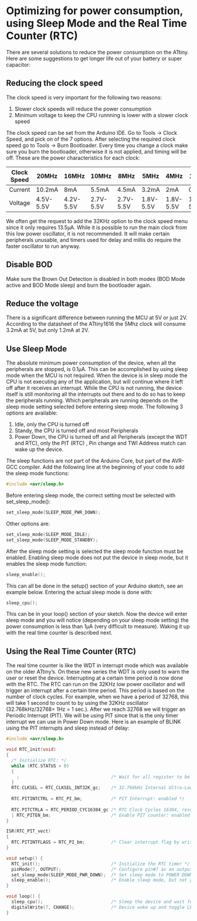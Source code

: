 # Optimizing for power consumption, using Sleep Mode and the Real Time Counter (RTC)
There are several solutions to reduce the power consumption on the ATtiny. Here are some suggestions to get longer life out of your battery or super capacitor:
## Reducing the clock speed
The clock speed is very important for the following two reasons:

1.  Slower clock speeds will reduce the power consumption
1.  Minimum voltage to keep the CPU runnning is lower with a slower clock speed

The clock speed can be set from the Arduino IDE. Go to Tools -> Clock Speed, and pick on of the 7 options.  After selecting the required clock speed go to Tools -> Burn Bootloader. Every time you change a clock make sure you burn the bootloader, otherwise it is not applied, and timing will be off.  These are the power characteristics for each clock:

Clock Speed |	20MHz	| 16MHz |	10MHz |	8MHz |5MHz | 4MHz |	1MHz
------------|-------|-------|-------|-------|-------|-------|-------
Current | 10.2mA	| 8mA	| 5.5mA	| 4.5mA	| 3.2mA	| 2mA	| 0.6mA
Voltage	| 4.5V-5.5V | 4.2V-5.5V | 2.7V-5.5V | 2.7V-5.5V | 1.8V-5.5V | 1.8V-5.5V | 1.8V-5.5V

We often get the request to add the 32KHz option to the clock speed menu since it only requires 13.5μA. While it is possible to run the main clock from this low power oscillator, it is not recommended. It will make certain peripherals unusable, and timers used for delay and millis do require the faster oscillator to run anyway.

## Disable BOD
Make sure the Brown Out Detection is disabled in both modes (BOD Mode active and BOD Mode sleep) and burn the bootloader again.
## Reduce the voltage
There is a significant difference between running the MCU at 5V or just 2V. According to the datasheet of the ATtiny1616 the 5Mhz clock will consume 3.2mA at 5V, but only 1.2mA at 2V. 
## Use Sleep Mode
The absolute minimum power consumption of the device, when all the peripherals are stopped, is 0.1μA. This can be accomplished by using sleep mode when the MCU is not required. When the device is in sleep mode the CPU is not executing any of the application, but will continue where it left off after it receives an interrupt. While the CPU is not running, the device itself is still monitoring all the interrupts out there and to do so has to keep the peripherals running. Which peripherals are running depends on the sleep mode setting selected before entering sleep mode. The following 3 options are available:

1.	Idle, only the CPU is turned off
1.	Standy, the CPU is turned off and most Peripherals
1.	Power Down, the CPU is turned off and all Peripherals (except the WDT and RTC), only the PIT (RTC) , Pin change and TWI Address match can wake up the device.

The sleep functions are not part of the Arduino Core, but part of the AVR-GCC compiler. Add the following line at the beginning of your code to add the sleep mode functions:

```cpp
#include <avr/sleep.h>
```

Before entering sleep mode, the correct setting most be selected with set_sleep_mode():

```cpp
set_sleep_mode(SLEEP_MODE_PWR_DOWN);
```

Other options are: 

```cpp
set_sleep_mode(SLEEP_MODE_IDLE);
set_sleep_mode(SLEEP_MODE_STANDBY);
```

After the sleep mode setting is selected the sleep mode function must be enabled. Enabling sleep mode does not put the device in sleep mode, but it enables the sleep mode function:

```cpp
sleep_enable();
```

This can all be done in the setup() section of your Arduino sketch, see an example below.
Entering the actual sleep mode is done with:

```cpp
sleep_cpu();
```

This can be in your loop() section of your sketch.
Now the device will enter sleep mode and you will notice (depending on your sleep mode setting) the power consumption is less than 1μA (very difficult to measure). Waking it up with the real time counter is described next.

## Using the Real Time Counter (RTC)
The real time counter is like the WDT in interrupt mode which was available on the older ATtiny’s. On these new series the WDT is only used to warn the user or reset the device. Interrupting at a certain time period is now done with the RTC.
The RTC can run on the 32KHz low power oscillator and will trigger an interrupt after a certain time period. This period is based on the number of clock cycles. For example, when we have a period of 32768, this will take 1 second to count to by using the 32KHz oscillator (32.768kHz/32768= 1Hz = 1 sec.). After we reach 32768 we will trigger an Periodic Interrupt (PIT). We will be using PIT since that is the only timer interrupt we can use in Power Down mode.
Here is an example of BLINK using the PIT interrupts and sleep instead of delay:

```cpp
#include <avr/sleep.h>

void RTC_init(void)
{
  /* Initialize RTC: */
  while (RTC.STATUS > 0)
  {
    ;                                   /* Wait for all register to be synchronized */
  }
  RTC.CLKSEL = RTC_CLKSEL_INT32K_gc;    /* 32.768kHz Internal Ultra-Low-Power Oscillator (OSCULP32K) */
  
  RTC.PITINTCTRL = RTC_PI_bm;           /* PIT Interrupt: enabled */
  
  RTC.PITCTRLA = RTC_PERIOD_CYC16384_gc /* RTC Clock Cycles 16384, resulting in 32.768kHz/16384 = 2Hz */
  | RTC_PITEN_bm;                       /* Enable PIT counter: enabled */
}

ISR(RTC_PIT_vect)
{
  RTC.PITINTFLAGS = RTC_PI_bm;          /* Clear interrupt flag by writing '1' (required) */
}

void setup() {
  RTC_init();                           /* Initialize the RTC timer */
  pinMode(7, OUTPUT);                   /* Configure pin#7 as an output */
  set_sleep_mode(SLEEP_MODE_PWR_DOWN);  /* Set sleep mode to POWER DOWN mode */
  sleep_enable();                       /* Enable sleep mode, but not going to sleep yet */
}

void loop() {
  sleep_cpu();                          /* Sleep the device and wait for an interrupt to continue */
  digitalWrite(7, CHANGE);              /* Device woke up and toggle LED on pin#7 */
}
```
